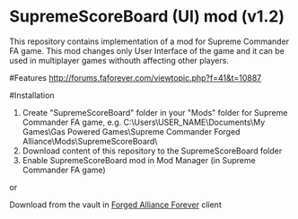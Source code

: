 # SupremeScoreBoard (UI) mod (v1.2)

This repository contains implementation of a mod for Supreme Commander FA game. This mod changes only User Interface of the game and it can be used in multiplayer games withouth affecting other players.

#Features
http://forums.faforever.com/viewtopic.php?f=41&t=10887

#Installation
1. Create "SupremeScoreBoard" folder in your "Mods" folder for Supreme Commander FA game, e.g.
C:\Users\USER_NAME\Documents\My Games\Gas Powered Games\Supreme Commander Forged Alliance\Mods\SupremeScoreBoard\
2. Download content of this repository to the SupremeScoreBoard folder
3. Enable SupremeScoreBoard mod in Mod Manager (in Supreme Commander FA game)

or
 
Download from the vault in <a href="http://www.faforever.com/downloads/#.VrY6vPkrIQ8" target="_blank">Forged Alliance Forever</a> client
